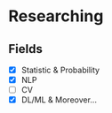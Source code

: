# Researching

## Fields

- [x] Statistic & Probability
- [x] NLP
- [ ] CV
- [x] DL/ML & Moreover...